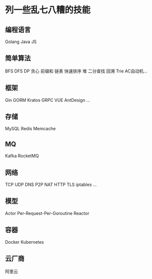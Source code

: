 # 列一些乱七八糟的技能

## 编程语言

Golang Java JS

## 简单算法

BFS DFS DP 贪心 前缀和 链表 快速排序 堆 二分查找 回溯 Trie AC自动机...

## 框架

Gin GORM Kratos GRPC VUE AntDesign ...

## 存储

MySQL Redis Memcache

## MQ

Kafka RocketMQ

## 网络

TCP UDP DNS P2P NAT HTTP TLS iptables ...

## 模型

Actor Per-Request-Per-Goroutine Reactor

## 容器

Docker Kubernetes

## 云厂商

阿里云
